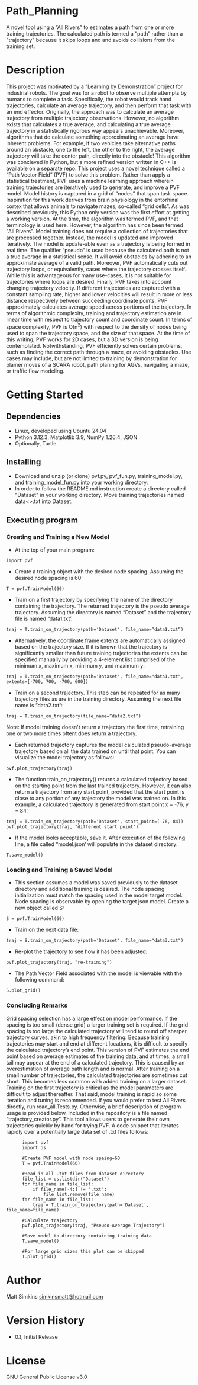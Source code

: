 # Path_Planning
A novel tool using a “All Rivers” to estimates a path from one or more training trajectories. The calculated path is termed a “path” rather than a "trajectory" because it skips loops and and avoids collisions from the training set.

# Description
This project was motivated by a “Learning by Demonstration” project for industrial robots. The goal was for a robot to observe multiple attempts by humans to complete a task. Specifically, the robot would track hand trajectories, calculate an average trajectory, and then perform that task with an end effector. Originally, the approach was to calculate an average trajectory from multiple trajectory observations. However, no algorithm exists that calculates a true average, and calculating a true average trajectory in a statistically rigorous way appears unachievable. Moreover, algorithms that do calculate something approximating an average have inherent problems. For example, if two vehicles take alternative paths around an obstacle, one to the left, the other to the right, the average trajectory will take the center path, directly into the obstacle!
This algorithm was concieved in Python, but a more refined version written in C++ is available on a separate repo.
This project uses a novel technique called a “Path Vector Field” (PVF) to solve this problem. Rather than apply a statistical treatment, PVF uses a machine learning approach wherein training trajectories are iteratively used to generate, and improve a PVF model. Model history is captured in a grid of “nodes” that span task space. Inspiration for this work derives from brain physiology in the entorhinal cortex that allows animals to navigate mazes, so-called “grid cells”. 
As was described previously, this Python only version was the first effort at getting a working version. At the time, the algorithm was termed PVF, and that terminology is used here. However, the algorithm has since been termed "All Rivers".
Model training does not require a collection of trajectories that are processed together. Instead, the model is updated and improved iteratively. The model is update-able even as a trajectory is being formed in real time. The qualifier “pseudo” is used because the calculated path is not a true average in a statistical sense. It will avoid obstacles by adhering to an approximate average of a valid path. Moreover, PVF automatically cuts out trajectory loops, or equivalently, cases where the trajectory crosses itself. While this is advantageous for many use-cases, it is not suitable for trajectories where loops are desired. Finally, PVF takes into account changing trajectory velocity. If different trajectories are captured with a constant sampling rate, higher and lower velocities will result in more or less distance respectively between succeeding coordinate points. PVF approximately calculates average speed across portions of the trajectory. In terms of algorithmic complexity, training and trajectory estimation are in linear time with respect to trajectory count and coordinate count. In terms of space complexity, PVF is O(n<sup>2</sup>) with respect to the density of nodes being used to span the trajectory space, and the size of that space.
At the time of this writing, PVF works for 2D cases, but a 3D version is being contemplated. Notwithstanding, PVF efficiently solves certain problems, such as finding the correct path through a maze, or avoiding obstacles. Use cases may include, but are not limited to training by demonstration for plainer moves of a SCARA robot, path planing for AGVs, navigating a maze, or traffic flow modeling.

# Getting Started
## Dependencies
* Linux, developed using Ubuntu 24.04
* Python 3.12.3, Matplotlib 3.9, NumPy 1.26.4, JSON
* Optionally, Turtle
## Installing
* Download and unzip (or clone) pvf.py, pvf_fun.py, training_model.py, and  training_model_fun.py into your working directory.
* In order to follow the README.md instruction create a directory called "Dataset" in your working directory. Move training trajectories named data<>.txt into Dataset.
## Executing program
### Creating and Training a New Model
* At the top of your main program:
```
import pvf
```
* Create a training object with the desired node spacing. Assuming the desired node spacing is 60:
```
T = pvf.TrainModel(60)
```
* Train on a first trajectory by specifying the name of the directory containing the trajectory. The returned trajectory is the pseudo average trajectory. Assuming the directory is named “Dataset” and the trajectory file is named “data1.txt’:
```
traj = T.train_on_trajectory(path='Dataset', file_name=”data1.txt”)
```
* Alternatively, the coordinate frame extents are automatically assigned based on the trajectory size. If it is known that the trajectory is significantly smaller than future training trajectories the extents can be specified manually by providing a 4-element list comprised of the minimum x, maximum x, minimum y, and maximum y:
```
traj = T.train_on_trajectory(path='Dataset', file_name="data1.txt", extents=[-700, 700, -700, 600])
```
* Train on a second trajectory. This step can be repeated for as many trajectory files as are in the training directory. Assuming the next file name is “data2.txt”:

```
traj = T.train_on_trajectory(file_name=”data2.txt”)
```
Note: If model training doesn't return a trajectory the first time, retraining one or two more times
oftent does return a trajectory.

* Each returned trajectory captures the model calculated pseudo-average trajectory based on all the data trained on until that point. You can visualize the model trajectory as follows:

```
pvf.plot_trajectory(traj)
```
* The function train_on_trajectory() returns a calculated trajectory based on the starting point from the last trained trajectory. However, it can also return a trajectory from any start point, provided that the start point is close to any portion of any trajectory the model was trained on. In this example, a calculated trajectory is generated from start point x = -76, y = 84:
```
traj = T.train_on_trajectory(path='Dataset', start_point=(-76, 84))
pvf.plot_trajectory(traj, "different start point")
```
* If the model looks acceptable, save it. After execution of the following line, a file called “model.json’ will populate in the dataset directory:
```
T.save_model()
```
### Loading and Training a Saved Model
* This section assumes a model was saved  previously to the dataset directory and additional training is desired. The node spacing initialization must match the spacing used in the model target model. Node spacing is observable by opening the target json model. Create a new object called S:
```
S = pvf.TrainModel(60)
```
* Train on the next data file:
```
traj = S.train_on_trajectory(path='Dataset', file_name="data3.txt")
```
* Re-plot the trajectory to see how it has been adjusted:
```
pvf.plot_trajectory(traj, "re-training")
```
* The Path Vector Field associated with the model is viewable with the following command:
```
S.plot_grid()
```
### Concluding Remarks
Grid spacing selection has a large effect on model performance. If the spacing is too small (dense grid) a larger training set is required. If the grid spacing is too large the calculated trajectory will tend to round off sharper trajectory curves, akin to high frequency filtering.
Because training trajectories may start and end at different locations, it is difficult to specify the calculated trajectory’s end point. This version of PVF estimates the end point based on average estimates of the training data, and at times, a small tail may appear at the end of a calculated trajectory. This is caused by an overestimation of average path length and is normal.
After training on a small number of trajectories, the calculated trajectories are sometimes cut short. This becomes less common with added training on a larger dataset. Training on the first trajectory is critical as the model parameters are difficult to adjust thereafter. That said, model training is rapid so some iteration and tuning is recommended.
If you would prefer to test All Rivers directly, run read_all.Tests.py. Otherwise, a brief description of program usage is provided below.
Included in the repository is a file named “trajectory_creator.py”. This tool allows users to generate their own trajectories quickly by hand for trying PVF.  A code snippet that iterates rapidly over a potentially large data set of .txt files follows:
```
      import pvf
      import os
      
      #Create PVF model with node spaing=60
      T = pvf.TrainModel(60)
      
      #Read in all .txt files from dataset directory
      file_list = os.listdir("Dataset")
      for file_name in file_list:
          if file_name[-4:] != '.txt':
              file_list.remove(file_name)
      for file_name in file_list:
          traj = T.train_on_trajectory(path='Dataset', file_name=file_name)
      
      #Calculate trajectory
      pvf.plot_trajectory(traj, "Pseudo-Average Trajectory")
      
      #Save model to directory containing training data
      T.save_model()
      
      #For large grid sizes this plot can be skipped
      T.plot_grid()
```
# Author
Matt Simkins
simkinsmatt@hotmail.com
# Version History
* 0.1, Initial Release
# License
GNU General Public License v3.0

